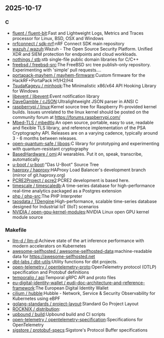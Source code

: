 ## 2025-10-17

### C

* [fluent / fluent-bit](https://github.com/fluent/fluent-bit):Fast and Lightweight Logs, Metrics and Traces processor for Linux, BSD, OSX and Windows
* [nrfconnect / sdk-nrf](https://github.com/nrfconnect/sdk-nrf):nRF Connect SDK main repository
* [wazuh / wazuh](https://github.com/wazuh/wazuh):Wazuh - The Open Source Security Platform. Unified XDR and SIEM protection for endpoints and cloud workloads.
* [nothings / stb](https://github.com/nothings/stb):stb single-file public domain libraries for C/C++
* [freebsd / freebsd-src](https://github.com/freebsd/freebsd-src):The FreeBSD src tree publish-only repository. Experimenting with 'simple' pull requests....
* [portapack-mayhem / mayhem-firmware](https://github.com/portapack-mayhem/mayhem-firmware):Custom firmware for the HackRF+PortaPack H1/H2/H4
* [TsudaKageyu / minhook](https://github.com/TsudaKageyu/minhook):The Minimalistic x86/x64 API Hooking Library for Windows
* [libevent / libevent](https://github.com/libevent/libevent):Event notification library
* [DaveGamble / cJSON](https://github.com/DaveGamble/cJSON):Ultralightweight JSON parser in ANSI C
* [raspberrypi / linux](https://github.com/raspberrypi/linux):Kernel source tree for Raspberry Pi-provided kernel builds. Issues unrelated to the linux kernel should be posted on the community forum at https://forums.raspberrypi.com/
* [Mbed-TLS / mbedtls](https://github.com/Mbed-TLS/mbedtls):An open source, portable, easy to use, readable and flexible TLS library, and reference implementation of the PSA Cryptography API. Releases are on a varying cadence, typically around 3 - 6 months between releases.
* [open-quantum-safe / liboqs](https://github.com/open-quantum-safe/liboqs):C library for prototyping and experimenting with quantum-resistant cryptography
* [BasedHardware / omi](https://github.com/BasedHardware/omi):AI wearables. Put it on, speak, transcribe, automatically
* [u-boot / u-boot](https://github.com/u-boot/u-boot):"Das U-Boot" Source Tree
* [haproxy / haproxy](https://github.com/haproxy/haproxy):HAProxy Load Balancer's development branch (mirror of git.haproxy.org)
* [PCRE2Project / pcre2](https://github.com/PCRE2Project/pcre2):PCRE2 development is based here.
* [timescale / timescaledb](https://github.com/timescale/timescaledb):A time-series database for high-performance real-time analytics packaged as a Postgres extension
* [php / php-src](https://github.com/php/php-src):The PHP Interpreter
* [taosdata / TDengine](https://github.com/taosdata/TDengine):High-performance, scalable time-series database designed for Industrial IoT (IIoT) scenarios
* [NVIDIA / open-gpu-kernel-modules](https://github.com/NVIDIA/open-gpu-kernel-modules):NVIDIA Linux open GPU kernel module source

### Makefile

* [llm-d / llm-d](https://github.com/llm-d/llm-d):Achieve state of the art inference performance with modern accelerators on Kubernetes
* [awesome-selfhosted / awesome-selfhosted-data](https://github.com/awesome-selfhosted/awesome-selfhosted-data):machine-readable data for https://awesome-selfhosted.net
* [dbt-labs / dbt-utils](https://github.com/dbt-labs/dbt-utils):Utility functions for dbt projects.
* [open-telemetry / opentelemetry-proto](https://github.com/open-telemetry/opentelemetry-proto):OpenTelemetry protocol (OTLP) specification and Protobuf definitions
* [temporalio / api](https://github.com/temporalio/api):Temporal gRPC API and proto files
* [eu-digital-identity-wallet / eudi-doc-architecture-and-reference-framework](https://github.com/eu-digital-identity-wallet/eudi-doc-architecture-and-reference-framework):The European Digital Identity Wallet
* [cilium / hubble](https://github.com/cilium/hubble):Hubble - Network, Service & Security Observability for Kubernetes using eBPF
* [golang-standards / project-layout](https://github.com/golang-standards/project-layout):Standard Go Project Layout
* [ROCKNIX / distribution](https://github.com/ROCKNIX/distribution):
* [upbound / build](https://github.com/upbound/build):Upbound build and CI scripts
* [open-telemetry / opentelemetry-specification](https://github.com/open-telemetry/opentelemetry-specification):Specifications for OpenTelemetry
* [sigstore / protobuf-specs](https://github.com/sigstore/protobuf-specs):Sigstore's Protocol Buffer specifications
